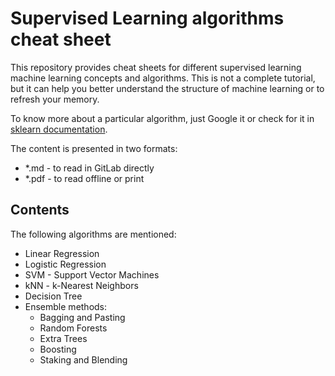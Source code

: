 # Supervised Learning algorithms cheat sheet

This repository provides cheat sheets for different supervised learning machine learning concepts and algorithms.
This is not a complete tutorial, but it can help you better understand the structure of machine learning or to refresh your memory.

To know more about a particular algorithm, just Google it or check for it in [sklearn documentation](https://scikit-learn.org/stable/).

The content is presented in two formats:
- *.md  - to read in GitLab directly
- *.pdf - to read offline or print

## Contents

The following algorithms are mentioned:

- Linear Regression
- Logistic Regression
- SVM - Support Vector Machines
- kNN - k-Nearest Neighbors
- Decision Tree
- Ensemble methods:
  - Bagging and Pasting
  - Random Forests
  - Extra Trees
  - Boosting
  - Staking and Blending
